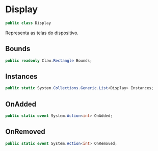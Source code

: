 # Display
```csharp
public class Display
```
Representa as telas do dispositivo.<br />
## Bounds
```csharp
public readonly Claw.Rectangle Bounds;
```
## Instances
```csharp
public static System.Collections.Generic.List<Display> Instances;
```
## OnAdded
```csharp
public static event System.Action<int> OnAdded;
```
## OnRemoved
```csharp
public static event System.Action<int> OnRemoved;
```
